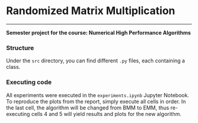 # Randomized Matrix Multiplication

---

**Semester project for the course: Numerical High Performance Algorithms**

### Structure
Under the `src` directory, you can find different `.py` files, each containing a class.

### Executing code
All experiments were executed in the `experiments.ipynb` Jupyter Notebook. To reproduce the plots 
from the report, simply execute all cells in order. In the last cell, the algorithm will be changed from BMM 
to EMM, thus re-executing cells 4 and 5 will yield results and plots for the new algorithm.